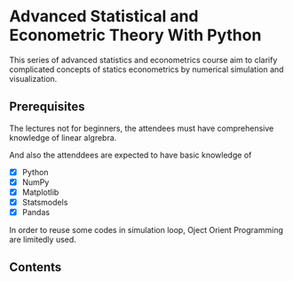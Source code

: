 # Advanced Statistical and Econometric Theory With Python
This series of advanced statistics and econometrics course aim to clarify complicated concepts of statics econometrics by numerical simulation and visualization. 

## Prerequisites
The lectures not for beginners, the attendees must have comprehensive knowledge of linear algrebra. 

And also the attenddees are expected to have basic knowledge of

- [x] Python
- [x] NumPy
- [x] Matplotlib
- [x] Statsmodels
- [x] Pandas

In order to reuse some codes in simulation loop, Oject Orient Programming are limitedly used. 

## Contents
